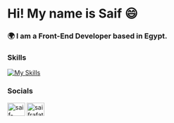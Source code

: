 <h1 align="left">Hi! My name is Saif 😄</h1>
<h3 align="left">🌍 I am a Front-End Developer based in Egypt.</h3>






<h3 align="left">Skills</h3>

[![My Skills](https://skillicons.dev/icons?i=html,css,js,react,redux,tailwind,figma&theme=dark)](https://skillicons.dev)

<h3 align="left">Socials</h3>
<p align="left">
<a href="https://linkedin.com/in/saif-rafat" target="blank"><img align="center" src="https://raw.githubusercontent.com/rahuldkjain/github-profile-readme-generator/master/src/images/icons/Social/linked-in-alt.svg" alt="saif-rafat" height="30" width="40" /></a>
<a href="https://fb.com/saifrafathassan" target="blank"><img align="center" src="https://raw.githubusercontent.com/rahuldkjain/github-profile-readme-generator/master/src/images/icons/Social/facebook.svg" alt="saifrafathassan" height="30" width="40" /></a>
</p>
